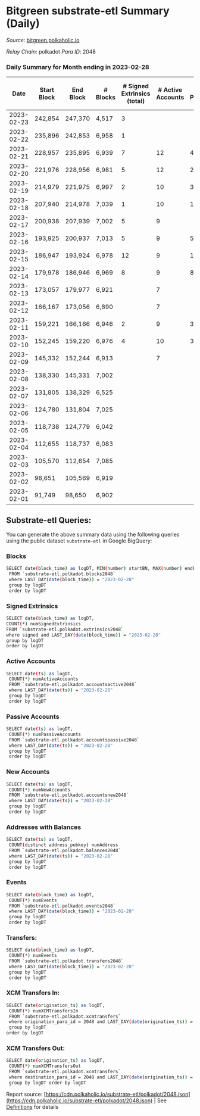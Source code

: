# Bitgreen substrate-etl Summary (Daily)

_Source_: [bitgreen.polkaholic.io](https://bitgreen.polkaholic.io)

*Relay Chain*: polkadot
*Para ID*: 2048



### Daily Summary for Month ending in 2023-02-28


| Date | Start Block | End Block | # Blocks | # Signed Extrinsics (total) | # Active Accounts | # Passive | # New | # Addresses with Balances | # Events | # Transfers | # XCM Transfers In | # XCM Transfers Out | Issues | 
| ---- | ----------- | --------- | -------- | --------------------------- | ----------------- | --------- | ----- | ------------------------- | -------- | ----------- | ------------------ | ------------------- | ------ |
| 2023-02-23 | 242,854 | 247,370 | 4,517 | 3 |  |  |  |  | 29,999 | 1  |   |   |  |
| 2023-02-22 | 235,896 | 242,853 | 6,958 | 1 |  |  |  | 234 | 45,769 | 1  |   |   |  |
| 2023-02-21 | 228,957 | 235,895 | 6,939 | 7 | 12 | 4 | 2 | 234 | 44,503 | 4  |   |   |  |
| 2023-02-20 | 221,976 | 228,956 | 6,981 | 5 | 12 | 2 | 3 | 232 | 44,378 | 3  |   |   |  |
| 2023-02-19 | 214,979 | 221,975 | 6,997 | 2 | 10 | 3 | 3 | 229 | 45,050 | 3  |   |   |  |
| 2023-02-18 | 207,940 | 214,978 | 7,039 | 1 | 10 | 1 | 1 | 226 | 45,660 | 1  |   |   |  |
| 2023-02-17 | 200,938 | 207,939 | 7,002 | 5 | 9 |  | 1 | 225 | 47,342 | 1  |   |   |  |
| 2023-02-16 | 193,925 | 200,937 | 7,013 | 5 | 9 | 5 | 5 | 224 | 47,444 | 5  |   |   |  |
| 2023-02-15 | 186,947 | 193,924 | 6,978 | 12 | 9 | 11 | 11 | 219 | 49,507 | 11  |   |   |  |
| 2023-02-14 | 179,978 | 186,946 | 6,969 | 8 | 9 | 8 | 8 | 208 | 49,921 | 8  |   |   |  |
| 2023-02-13 | 173,057 | 179,977 | 6,921 |  | 7 |  |  | 200 | 49,437 |   |   |   |  |
| 2023-02-12 | 166,167 | 173,056 | 6,890 |  | 7 |  |  | 200 | 49,154 |   |   |   |  |
| 2023-02-11 | 159,221 | 166,166 | 6,946 | 2 | 9 | 3 | 3 | 200 | 49,628 | 3  |   |   |  |
| 2023-02-10 | 152,245 | 159,220 | 6,976 | 4 | 10 | 3 | 5 | 197 | 50,110 | 6  |   |   |  |
| 2023-02-09 | 145,332 | 152,244 | 6,913 |  | 7 |  |  | 192 | 49,300 |   |   |   |  |
| 2023-02-08 | 138,330 | 145,331 | 7,002 |  |  |  | 4 | 192 |  |   |   |   |  |
| 2023-02-07 | 131,805 | 138,329 | 6,525 |  |  |  |  | 188 |  |   |   |   |  |
| 2023-02-06 | 124,780 | 131,804 | 7,025 |  |  |  | 1 | 188 |  |   |   |   |  |
| 2023-02-05 | 118,738 | 124,779 | 6,042 |  |  |  | 1 | 187 |  |   |   |   |  |
| 2023-02-04 | 112,655 | 118,737 | 6,083 |  |  |  |  | 186 |  |   |   |   |  |
| 2023-02-03 | 105,570 | 112,654 | 7,085 |  |  |  | 6 | 186 |  |   |   |   |  |
| 2023-02-02 | 98,651 | 105,569 | 6,919 |  |  |  | 1 | 180 |  |   |   |   |  |
| 2023-02-01 | 91,749 | 98,650 | 6,902 |  |  |  |  | 179 |  |   |   |   |  |

## Substrate-etl Queries:
You can generate the above summary data using the following queries using the public dataset `substrate-etl` in Google BigQuery:

### Blocks
```bash
SELECT date(block_time) as logDT, MIN(number) startBN, MAX(number) endBN, COUNT(*) numBlocks 
 FROM `substrate-etl.polkadot.blocks2048`  
 where LAST_DAY(date(block_time)) = "2023-02-28" 
 group by logDT 
 order by logDT
```

### Signed Extrinsics
```bash
SELECT date(block_time) as logDT, 
COUNT(*) numSignedExtrinsics 
FROM `substrate-etl.polkadot.extrinsics2048`  
where signed and LAST_DAY(date(block_time)) = "2023-02-28" 
group by logDT 
order by logDT
```

### Active Accounts
```bash
SELECT date(ts) as logDT, 
 COUNT(*) numActiveAccounts 
 FROM `substrate-etl.polkadot.accountsactive2048` 
 where LAST_DAY(date(ts)) = "2023-02-28" 
 group by logDT 
 order by logDT
```

### Passive Accounts
```bash
SELECT date(ts) as logDT, 
 COUNT(*) numPassiveAccounts 
 FROM `substrate-etl.polkadot.accountspassive2048` 
 where LAST_DAY(date(ts)) = "2023-02-28" 
 group by logDT 
 order by logDT
```

### New Accounts
```bash
SELECT date(ts) as logDT, 
 COUNT(*) numNewAccounts 
 FROM `substrate-etl.polkadot.accountsnew2048` 
 where LAST_DAY(date(ts)) = "2023-02-28" 
 group by logDT
 order by logDT
```

### Addresses with Balances
```bash
SELECT date(ts) as logDT,
 COUNT(distinct address_pubkey) numAddress 
 FROM `substrate-etl.polkadot.balances2048` 
 where LAST_DAY(date(ts)) = "2023-02-28" 
 group by logDT 
 order by logDT
```

### Events
```bash
SELECT date(block_time) as logDT, 
 COUNT(*) numEvents 
 FROM `substrate-etl.polkadot.events2048` 
 where LAST_DAY(date(block_time)) = "2023-02-28" 
 group by logDT 
 order by logDT
```

### Transfers:
```bash
SELECT date(block_time) as logDT, 
 COUNT(*) numEvents 
 FROM `substrate-etl.polkadot.transfers2048` 
 where LAST_DAY(date(block_time)) = "2023-02-28" 
 group by logDT 
 order by logDT
```

### XCM Transfers In:
```bash
SELECT date(origination_ts) as logDT, 
 COUNT(*) numXCMTransfersIn 
 FROM `substrate-etl.polkadot.xcmtransfers` 
 where origination_para_id = 2048 and LAST_DAY(date(origination_ts)) = "2023-02-28" 
 group by logDT 
order by logDT
```

### XCM Transfers Out:
```bash
SELECT date(origination_ts) as logDT, 
 COUNT(*) numXCMTransfersOut 
 FROM `substrate-etl.polkadot.xcmtransfers` 
 where destination_para_id = 2048 and LAST_DAY(date(origination_ts)) = "2023-02-28" 
 group by logDT order by logDT
```


Report source: [https://cdn.polkaholic.io/substrate-etl/polkadot/2048.json](https://cdn.polkaholic.io/substrate-etl/polkadot/2048.json) | See [Definitions](/DEFINITIONS.md) for details
